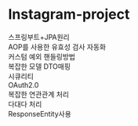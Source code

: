 # Instagram-project

스프링부트+JPA원리      
AOP를 사용한 유효성 검사 자동화      
커스텀 예외 핸들링방법     
복잡한 모델  DTO매핑    
시큐리티     
OAuth2.0      
복잡한 연관관계 처리     
다대다 처리     
ResponseEntity사용     
